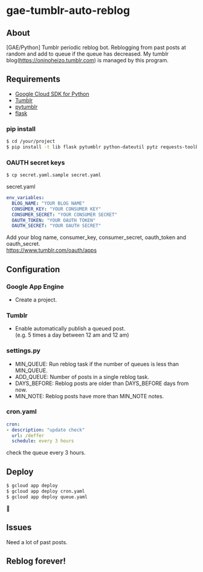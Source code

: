 # gae-tumblr-auto-reblog

## About
[GAE/Python] Tumblr periodic reblog bot.
Reblogging from past posts at random and add to queue if the queue has decreased.
My tumblr blog(https://oninoheizo.tumblr.com) is managed by this program.

## Requirements
- [Google Cloud SDK for Python][]
- [Tumblr][]
- [pytumblr][]
- [flask][]

### pip install
```bash
$ cd /your/project
$ pip install -t lib flask pytumblr python-dateutil pytz requests-toolbelt
```

### OAUTH secret keys
```bash
$ cp secret.yaml.sample secret.yaml
```
secret.yaml
```yaml
env_variables:
  BLOG_NAME: "YOUR BLOG NAME"
  CONSUMER_KEY: "YOUR CONSUMER KEY"
  CONSUMER_SECRET: "YOUR CONSUMER SECRET"
  OAUTH_TOKEN: "YOUR OAUTH TOKEN"
  OAUTH_SECRET: "YOUR OAUTH SECRET"
```
Add your blog name, consumer_key, consumer_secret, oauth_token and oauth_secret.  
https://www.tumblr.com/oauth/apps

## Configuration
### Google App Engine
- Create a project.
### Tumblr
- Enable automatically publish a queued post.  
(e.g. 5 times a day between 12 am and 12 am)
### settings.py
- MIN_QUEUE: Run reblog task if the number of queues is less than MIN_QUEUE.
- ADD_QUEUE: Number of posts in a single reblog task.
- DAYS_BEFORE: Reblog posts are older than DAYS_BEFORE days from now.
- MIN_NOTE: Reblog posts have more than MIN_NOTE notes.
### cron.yaml
```yaml
cron:
- description: "update check"
  url: /deffer
  schedule: every 3 hours
```
check the queue every 3 hours.

## Deploy
```bash
$ gcloud app deploy
$ gcloud app deploy cron.yaml
$ gcloud app deploy queue.yaml
```

## Issues
Need a lot of past posts.

## Reblog forever!

[Tumblr]: https://www.tumblr.com/
[Google Cloud SDK for Python]: https://cloud.google.com/appengine/docs/standard/python/download
[pytumblr]: https://github.com/tumblr/pytumblr
[flask]: http://flask.pocoo.org/


